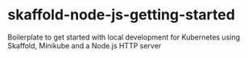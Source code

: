 # skaffold-node-js-getting-started
Boilerplate to get started with local development for Kubernetes using Skaffold, Minikube and a Node.js HTTP server
